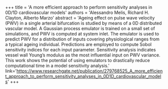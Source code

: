 +++
    title = 'A more efficient approach to perform sensitivity analyses in 0D/1D cardiovascular models'
    authors = 'Alessandro Melis, Richard H. Clayton, Alberto Marzo'
    abstract = 'Ageing effect on pulse wave velocity (PWV) in a single arterial bifurcation is studied by means of a 0D distributed vascular model. A Gaussian process emulator is trained on a small set of simulations, and PWV is computed at system inlet. The emulator is used to predict PWV for a distribution of inputs covering physiological ranges from a typical ageing individual. Predictions are employed to compute Sobol sensitivity indices for each input parameter. Sensitivity analysis indicates vessel wall Young’s modulus as the most influential input on PWV variance. This work shows the potential of using emulators to drastically reduce computational time in a model sensitivity analysis.'
    link='https://www.researchgate.net/publication/279768525_A_more_efficient_approach_to_perform_sensitivity_analyses_in_0D1D_cardiovascular_models'
+++
